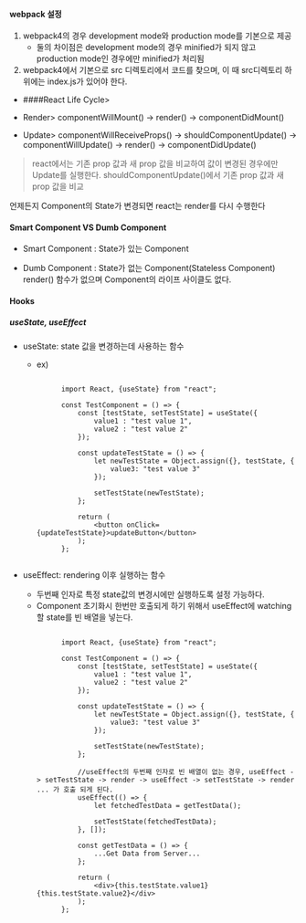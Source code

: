 #### webpack 설정
1. webpack4의 경우 development mode와 production mode를 기본으로 제공
	* 둘의 차이점은 development mode의 경우 minified가 되지 않고 production mode인 경우에만 minified가 처리됨
2. webpack4에서 기본으로 src 디렉토리에서 코드를 찾으며, 이 때 src디렉토리 하위에는 index.js가 있어야 한다.

* ####React Life Cycle>
* Render>
  componentWillMount() -> render() -> componentDidMount()

* Update>
  componentWillReceiveProps() -> shouldComponentUpdate() ->
  componentWillUpdate() -> render() -> componentDidUpdate()

> react에서는 기존 prop 값과 새 prop 값을 비교하여 값이 변경된 경우에만 Update를 실행한다.
> shouldComponentUpdate()에서 기존 prop 값과 새 prop 값을 비교

<React State>
  언제든지 Component의 State가 변경되면 react는 render를 다시 수행한다

####  Smart Component VS Dumb Component

  * Smart Component
      : State가 있는 Component

  * Dumb Component
      : State가 없는 Component(Stateless Component)
        render() 함수가 없으며 Component의 라이프 사이클도 없다.

#### Hooks
##### useState, useEffect

* useState: state 값을 변경하는데 사용하는 함수
	* ex)
		<pre><code>
			import React, {useState} from "react";
			
			const TestComponent = () => {
				const [testState, setTestState] = useState({
	                value1 : "test value 1",
	                value2 : "test value 2"
	            });
	                    
	            const updateTestState = () => {
	                let newTestState = Object.assign({}, testState, {
	                    value3: "test value 3"
                    }); 
	                
	                setTestState(newTestState);
	            };
	            
	            return (
					&lt;button onClick={updateTestState}&gt;updateButton&lt;/button&gt;
	            );
			};
		</code></pre>

* useEffect: rendering 이후 실행하는 함수
	* 두번째 인자로 특정 state값의 변경시에만 실행하도록 설정 가능하다.
	* Component 초기화시 한번만 호출되게 하기 위해서 useEffect에 watching할 state를 빈 배열을 넣는다.
		<pre><code>
			import React, {useState} from "react";
        			
            const TestComponent = () => {
                const [testState, setTestState] = useState({
                    value1 : "test value 1",
                    value2 : "test value 2"
                });
                        
                const updateTestState = () => {
                    let newTestState = Object.assign({}, testState, {
                        value3: "test value 3"
                    }); 
                    
                    setTestState(newTestState);
                };
                
                //useEffect의 두번째 인자로 빈 배열이 없는 경우, useEffect -> setTestState -> render -> useEffect -> setTestState -> render ... 가 호출 되게 된다.
                useEffect(() => {
                    let fetchedTestData = getTestData();
                    
                    setTestState(fetchedTestData);
                }, []);
                
                const getTestData = () => {
                    ...Get Data from Server...
                };
                
                return (
                    &lt;div&gt;{this.testState.value1} {this.testState.value2}&lt;/div&gt;
                );
            };
		</code></pre>
